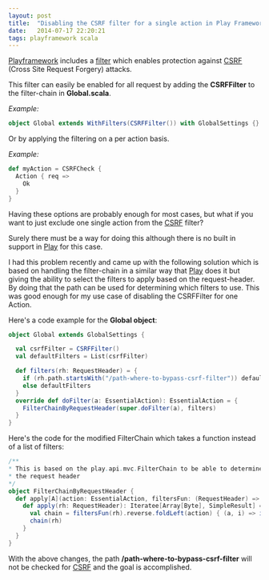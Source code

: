 ```yaml
---
layout: post
title:  "Disabling the CSRF filter for a single action in Play Framework"
date:   2014-07-17 22:20:21
tags: playframework scala
---
```

[Playframework] includes a [filter](https://www.playframework.com/documentation/2.2.x/ScalaCsrf) which enables
protection against [CSRF] (Cross Site Request Forgery) attacks.

This filter can easily be enabled for all request by adding the **CSRFFilter** to the filter-chain in **Global.scala**.

*Example:*

```scala
object Global extends WithFilters(CSRFFilter()) with GlobalSettings {}
```
Or by applying the filtering on a per action basis.

*Example:*

```scala
def myAction = CSRFCheck {
  Action { req =>
    Ok
  }
}
```

Having these options are probably enough for most cases, but what if you want to just exclude one single
action from the [CSRF] filter?

Surely there must be a way for doing this although there is no built in support in [Play] for this case.

I had this problem recently and came up with the following solution which is based on handling the filter-chain
in a similar way that [Play] does it but giving the ability to select the filters to apply based on the
request-header.
By doing that the path can be used for determining which filters to use.
This was good enough for my use case of disabling the CSRFFilter for one Action. 

Here's a code example for the **Global object**: 

```scala
object Global extends GlobalSettings {

  val csrfFilter = CSRFFilter()
  val defaultFilters = List(csrfFilter)

  def filters(rh: RequestHeader) = {
    if (rh.path.startsWith("/path-where-to-bypass-csrf-filter")) defaultFilters.filterNot(_.eq(csrfFilter))
    else defaultFilters
  }
  override def doFilter(a: EssentialAction): EssentialAction = {
    FilterChainByRequestHeader(super.doFilter(a), filters)
  }
}
```

Here's the code for the modified FilterChain which takes a function instead of a list of filters:

```scala
/**
* This is based on the play.api.mvc.FilterChain to be able to determine the list of filters to apply based on
* the request header
*/
object FilterChainByRequestHeader {
  def apply[A](action: EssentialAction, filtersFun: (RequestHeader) => List[EssentialFilter]): EssentialAction = new EssentialAction {
    def apply(rh: RequestHeader): Iteratee[Array[Byte], SimpleResult] = {
      val chain = filtersFun(rh).reverse.foldLeft(action) { (a, i) => i(a) }
      chain(rh)
    }
  }
}
```

With the above changes, the path **/path-where-to-bypass-csrf-filter** will not be checked for [CSRF] and the
goal is accomplished.

[playframework]:            https://www.playframework.com/
[play]:                     https://www.playframework.com/
[csrf]:                     https://www.owasp.org/index.php/Cross-Site_Request_Forgery_%28CSRF%29